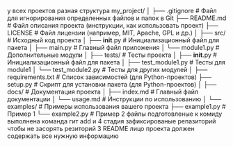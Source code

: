 у всех проектов разная структура 
my_project/
│
├── .gitignore              # Файл для игнорирования определенных файлов и папок в Git
├── README.md               # Файл описания проекта (инструкции, как использовать проект)
├── LICENSE                 # Файл лицензии (например, MIT, Apache, GPL и др.)
│
├── src/                    # Исходный код проекта
│   ├── __init__.py         # Инициализационный файл для пакета
│   ├── main.py             # Главный файл приложения
│   └── module1.py          # Дополнительные модули
│
├── tests/                  # Тесты проекта
│   ├── __init__.py         # Инициализационный файл для пакета
│   ├── test_module1.py     # Тесты для module1
│   └── test_module2.py     # Тесты для других модулей
│
├── requirements.txt        # Список зависимостей (для Python-проектов)
├── setup.py                # Скрипт для установки пакета (для Python-проектов)
│
├── docs/                   # Документация проекта
│   ├── index.md            # Главный файл документации
│   └── usage.md            # Инструкции по использованию
│
└── examples/               # Примеры использования вашего проекта
    ├── example1.py         # Пример 1
    └── example2.py         # Пример 2
файлы подготовленые к комиду выполнена команда гит add и 
4 стадия зафиксированые репазиторий чтобы не засорять резиторий 
3 README лицо проекта должен содержать все нужную информацию 
